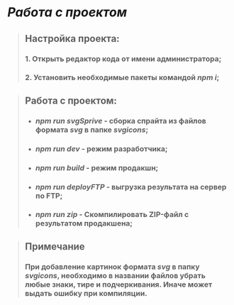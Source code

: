 # _Работа с проектом_
>## Настройка проекта:
>### 1.  Открыть редактор кода от имени администратора;
>### 2.  Установить необходимые пакеты командой _npm i_;

>## Работа с проектом:
>- ### _npm run svgSprive_ - сборка спрайта из файлов формата _svg_ в папке _svgicons_;
>- ### _npm run dev_ - режим разработчика;
>- ### _npm run build_ - режим продакшн;
>- ### _npm run deployFTP_ - выгрузка результата на сервер по FTP;
>- ### _npm run zip_ - Скомпилировать ZIP-файл с результатом продакшена;

>## Примечание
>### При добавление картинок формата _svg_ в папку _svgicons_, необходимо в названии файлов убрать любые знаки, тире и подчеркивания. Иначе может выдать ошибку при компиляции.